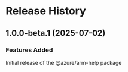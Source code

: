 # Release History
    
## 1.0.0-beta.1 (2025-07-02)

### Features Added

Initial release of the @azure/arm-help package
